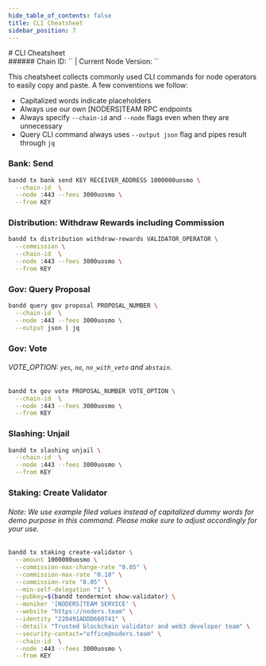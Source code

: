 ```yaml
---
hide_table_of_contents: false
title: CLI Cheatsheet
sidebar_position: 7
---
```


<div class="h1-with-icon icon-band">
# CLI Cheatsheet
</div>
###### Chain ID: `` | Current Node Version: ``

This cheatsheet collects commonly used CLI commands for node operators to easily copy and paste. A few conventions we follow:

- Capitalized words indicate placeholders
- Always use our own [NODERS]TEAM RPC endpoints
- Always specify `--chain-id` and `--node` flags even when they are unnecessary
- Query CLI command always uses `--output json` flag and pipes result through `jq`

### Bank: Send
```bash
bandd tx bank send KEY RECEIVER_ADDRESS 1000000uosmo \
  --chain-id  \
  --node :443 --fees 3000uosmo \
  --from KEY
```

### Distribution: Withdraw Rewards including Commission
```bash
bandd tx distribution withdraw-rewards VALIDATOR_OPERATOR \
  --commission \
  --chain-id  \
  --node :443 --fees 3000uosmo \
  --from KEY
```

### Gov: Query Proposal
```bash
bandd query gov proposal PROPOSAL_NUMBER \
  --chain-id  \
  --node :443 --fees 3000uosmo \
  --output json | jq
```

### Gov: Vote
###### VOTE_OPTION: `yes`, `no`, `no_with_veto` and `abstain`.
```bash
bandd tx gov vote PROPOSAL_NUMBER VOTE_OPTION \
  --chain-id  \
  --node :443 --fees 3000uosmo \
  --from KEY
```

### Slashing: Unjail
```bash
bandd tx slashing unjail \
  --chain-id  \
  --node :443 --fees 3000uosmo \
  --from KEY
```

### Staking: Create Validator
###### Note: We use example filed values instead of capitalized dummy words for demo purpose in this command. Please make sure to adjust accordingly for your use.
```bash
bandd tx staking create-validator \
  --amount 1000000uosmo \
  --commission-max-change-rate "0.05" \
  --commission-max-rate "0.10" \
  --commission-rate "0.05" \
  --min-self-delegation "1" \
  --pubkey=$(bandd tendermint show-validator) \
  --moniker '[NODERS]TEAM SERVICE' \
  --website "https://noders.team" \
  --identity "220491ADDD660741" \
  --details "Trusted blockchain validator and web3 developer team" \
  --security-contact="office@noders.team" \
  --chain-id  \
  --node :443 --fees 3000uosmo \
  --from KEY
```
